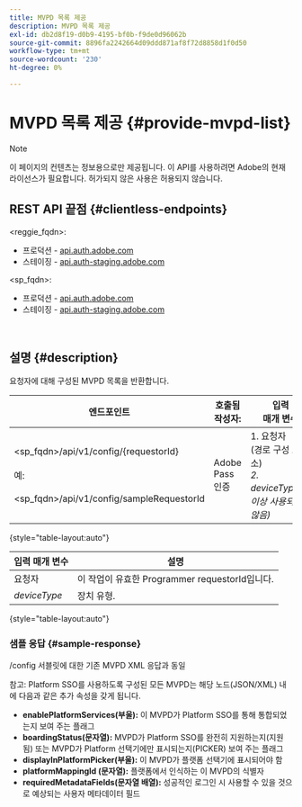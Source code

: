 ```yaml
---
title: MVPD 목록 제공
description: MVPD 목록 제공
exl-id: db2d8f19-d0b9-4195-bf0b-f9de0d96062b
source-git-commit: 8896fa2242664d09ddd871af8f72d8858d1f0d50
workflow-type: tm+mt
source-wordcount: '230'
ht-degree: 0%

---
```


# MVPD 목록 제공 {#provide-mvpd-list}

>[!NOTE]
>
>이 페이지의 컨텐츠는 정보용으로만 제공됩니다. 이 API를 사용하려면 Adobe의 현재 라이선스가 필요합니다. 허가되지 않은 사용은 허용되지 않습니다.

## REST API 끝점 {#clientless-endpoints}

&lt;reggie_fqdn>:

* 프로덕션 - [api.auth.adobe.com](http://api.auth.adobe.com/)
* 스테이징 - [api.auth-staging.adobe.com](http://api.auth-staging.adobe.com/)

&lt;sp_fqdn>:

* 프로덕션 - [api.auth.adobe.com](http://api.auth.adobe.com/)
* 스테이징 - [api.auth-staging.adobe.com](http://api.auth-staging.adobe.com/)

</br>

## 설명 {#description}

요청자에 대해 구성된 MVPD 목록을 반환합니다.

| 엔드포인트 | 호출됨  </br>작성자: | 입력   </br>매개 변수 | HTTP  </br>방법 | 응답 | HTTP  </br>응답 |
| --- | --- | --- | --- | --- | --- |
| &lt;sp_fqdn>/api/v1/config/{requestorId}</br></br>예:</br></br>&lt;sp_fqdn>/api/v1/config/sampleRequestorId | Adobe Pass 인증 | 1. 요청자</br>    (경로 구성 요소)</br>_2.  deviceType(더 이상 사용되지 않음)_ | GET | MVPD 목록이 포함된 XML 또는 JSON. | 200 |

{style="table-layout:auto"}


| 입력 매개 변수 | 설명 |
| --------------- | ------------------------------------------------------------- |
| 요청자 | 이 작업이 유효한 Programmer requestorId입니다. |
| *deviceType* | 장치 유형. |

{style="table-layout:auto"}

### 샘플 응답 {#sample-response}

/config 서블릿에 대한 기존 MVPD XML 응답과 동일

참고: Platform SSO를 사용하도록 구성된 모든 MVPD는 해당 노드(JSON/XML) 내에 다음과 같은 추가 속성을 갖게 됩니다.

* **enablePlatformServices(부울):** 이 MVPD가 Platform SSO를 통해 통합되었는지 보여 주는 플래그
* **boardingStatus(문자열):** MVPD가 Platform SSO를 완전히 지원하는지(지원됨) 또는 MVPD가 Platform 선택기에만 표시되는지(PICKER) 보여 주는 플래그
* **displayInPlatformPicker(부울):** 이 MVPD가 플랫폼 선택기에 표시되어야 함
* **platformMappingId (문자열):** 플랫폼에서 인식하는 이 MVPD의 식별자
* **requiredMetadataFields(문자열 배열):** 성공적인 로그인 시 사용할 수 있을 것으로 예상되는 사용자 메타데이터 필드
